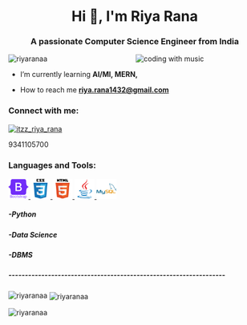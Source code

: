 <h1 align="center">Hi 👋, I'm Riya Rana</h1>
<h3 align="center">A passionate Computer Science Engineer from India</h3>

<img align="right" alt="coding with music" width="250" src="https://i.pinimg.com/originals/e7/26/c7/e726c74ac081eed50feee1433d12c998.gif">
<p align="left"> <img src="https://komarev.com/ghpvc/?username=riyaranaa&label=Profile%20views&color=0e75b6&style=flat" alt="riyaranaa" /> </p>

- I’m currently learning **AI/Ml, MERN,**

- How to reach me **riya.rana1432@gmail.com**


<h3 align="left">Connect with me:</h3>
<p align="left">
<a href="https://instagram.com/itzz_riya_rana" target="blank"><img align="center" src="https://raw.githubusercontent.com/rahuldkjain/github-profile-readme-generator/master/src/images/icons/Social/instagram.svg" alt="itzz_riya_rana" height="30" width="40" /></a>
<p>9341105700</p>
</p>

<h3 align="left">Languages and Tools:</h3>
<p align="left"> <a href="https://getbootstrap.com" target="_blank" rel="noreferrer"> <img src="https://raw.githubusercontent.com/devicons/devicon/master/icons/bootstrap/bootstrap-plain-wordmark.svg" alt="bootstrap" width="40" height="40"/> </a> <a href="https://www.w3schools.com/css/" target="_blank" rel="noreferrer"> <img src="https://raw.githubusercontent.com/devicons/devicon/master/icons/css3/css3-original-wordmark.svg" alt="css3" width="40" height="40"/> </a> <a href="https://www.w3.org/html/" target="_blank" rel="noreferrer"> <img src="https://raw.githubusercontent.com/devicons/devicon/master/icons/html5/html5-original-wordmark.svg" alt="html5" width="40" height="40"/> </a> <a href="https://www.java.com" target="_blank" rel="noreferrer"> <img src="https://raw.githubusercontent.com/devicons/devicon/master/icons/java/java-original.svg" alt="java" width="40" height="40"/> </a> <a href="https://www.mysql.com/" target="_blank" rel="noreferrer"> <img src="https://raw.githubusercontent.com/devicons/devicon/master/icons/mysql/mysql-original-wordmark.svg" alt="mysql" width="40" height="40"/> </a>
  <h5>-Python</h5>
 <h5>-Data Science</h5>
 <h5>-DBMS</h5>
 <h5>------------------------------------------------------------------</h5></p>

<p><img align="left" src="https://github-readme-stats.vercel.app/api/top-langs?username=riyaranaa&show_icons=true&locale=en&layout=compact" alt="riyaranaa" /></p>

<p>&nbsp;<img align="center" src="https://github-readme-stats.vercel.app/api?username=riyaranaa&show_icons=true&locale=en" alt="riyaranaa" /></p>

<p><img align="center" src="https://github-readme-streak-stats.herokuapp.com/?user=riyaranaa&" alt="riyaranaa" /></p>

